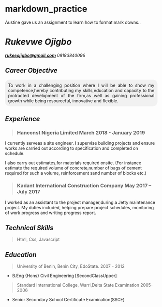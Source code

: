 # markdown_practice
Austine gave us an assignment to learn how to format mark downs..

# _Rukevwe Ojigbo_

<!-- email and adress details -->
 __*rukeeojigbo@gmail.com*__
   *08183840096* 

 <!-- Some Markdown text with <span style="background-color:blue; padding:5px; border-radius:3px;">some *blue* text</span>.  -->
 ## _Career Objective_

 <div style="background-color:#f1f1f1; text-align:justify; padding:10px; border-radius:15px;">
 To work in a challenging position where I will be able to show my competence,hereby contributing my skills,education and capacity to the protracted development of the firm,as well as gaining professional growth while being resourceful, innovative and flexible.
</div>

## _Experience_

> ### Hanconst Nigeria Limited  March 2018 - January 2019
 I currently serveas a site engineer. I supervise building projects and ensure works are carried out according to specification and completed on schedule.

 I also carry out estimates,for materials required onsite. (For instance estimate the required volume of concrete,number of bags of cement required for such a volume, reinforcement sand number of blocks etc.)

> ### Kadant International Construction Company May 2017 – July 2017
I worked as an assistant to the project manager,during a Jetty maintenance project.
My duties included, helping prepare project schedules, monitoring of work progress
and writing progress report.

## _Technical Skills_
> Html, Css, Javascript

## _Education_
>University of Benin, Benin City, EdoState. 2007 - 2012
- B.Eng {Hons} Civil Engineering [SecondClassUpper]
> Standard International College, Warri,Delta State Examination 2005-2006
- Senior Secondary School Certificate Examination(SSCE)









